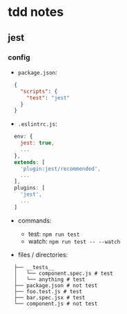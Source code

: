 # tdd notes

## jest

### config

- `package.json`:

```json
  {
    "scripts": {
      "test": "jest"
    }
  }
```

- `.eslintrc.js`:

```javascript
  env: {
    jest: true,
    ...
  },
  extends: [
    'plugin:jest/recommended',
    ...
  ],
  plugins: [
    'jest',
    ...
  ]
```

- commands:
  - test: `npm run test`
  - watch: `npm run test -- --watch`

- files / directories:

```shell
  ├── __tests__
  │   └── component.spec.js # test
  │   └── anything # test
  ├── package.json # not test
  ├── foo.test.js # test
  ├── bar.spec.jsx # test
  └── component.js # not test
```
